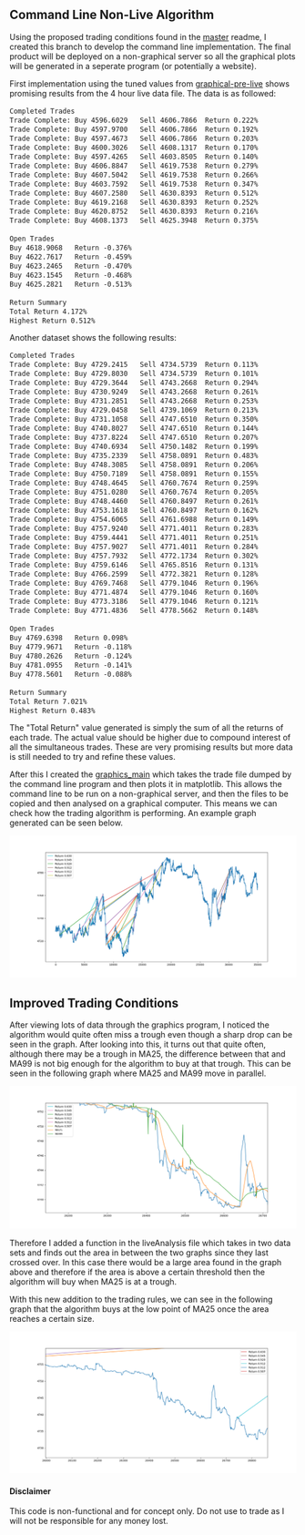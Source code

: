 ## Command Line Non-Live Algorithm

Using the proposed trading conditions found in the [master](https://github.com/jamesstocktonj1/Crypto#algorithm-finalisation) readme, I created this branch to develop the command line implementation. The final product will be deployed on a non-graphical server so all the graphical plots will be generated in a seperate program (or potentially a website).

First implementation using the tuned values from [graphical-pre-live](https://github.com/jamesstocktonj1/Crypto/tree/graphical-pre-live) shows promising results from the 4 hour live data file. The data is as followed:

```text
Completed Trades
Trade Complete: Buy 4596.6029   Sell 4606.7866  Return 0.222%
Trade Complete: Buy 4597.9700   Sell 4606.7866  Return 0.192%
Trade Complete: Buy 4597.4673   Sell 4606.7866  Return 0.203%
Trade Complete: Buy 4600.3026   Sell 4608.1317  Return 0.170%
Trade Complete: Buy 4597.4265   Sell 4603.8505  Return 0.140%
Trade Complete: Buy 4606.8847   Sell 4619.7538  Return 0.279%
Trade Complete: Buy 4607.5042   Sell 4619.7538  Return 0.266%
Trade Complete: Buy 4603.7592   Sell 4619.7538  Return 0.347%
Trade Complete: Buy 4607.2580   Sell 4630.8393  Return 0.512%
Trade Complete: Buy 4619.2168   Sell 4630.8393  Return 0.252%
Trade Complete: Buy 4620.8752   Sell 4630.8393  Return 0.216%
Trade Complete: Buy 4608.1373   Sell 4625.3948  Return 0.375%

Open Trades
Buy 4618.9068   Return -0.376%
Buy 4622.7617   Return -0.459%
Buy 4623.2465   Return -0.470%
Buy 4623.1545   Return -0.468%
Buy 4625.2821   Return -0.513%

Return Summary
Total Return 4.172%
Highest Return 0.512%
```
Another dataset shows the following results:
```text
Completed Trades
Trade Complete: Buy 4729.2415   Sell 4734.5739  Return 0.113%
Trade Complete: Buy 4729.8030   Sell 4734.5739  Return 0.101%
Trade Complete: Buy 4729.3644   Sell 4743.2668  Return 0.294%
Trade Complete: Buy 4730.9249   Sell 4743.2668  Return 0.261%
Trade Complete: Buy 4731.2851   Sell 4743.2668  Return 0.253%
Trade Complete: Buy 4729.0458   Sell 4739.1069  Return 0.213%
Trade Complete: Buy 4731.1058   Sell 4747.6510  Return 0.350%
Trade Complete: Buy 4740.8027   Sell 4747.6510  Return 0.144%
Trade Complete: Buy 4737.8224   Sell 4747.6510  Return 0.207%
Trade Complete: Buy 4740.6934   Sell 4750.1482  Return 0.199%
Trade Complete: Buy 4735.2339   Sell 4758.0891  Return 0.483%
Trade Complete: Buy 4748.3085   Sell 4758.0891  Return 0.206%
Trade Complete: Buy 4750.7189   Sell 4758.0891  Return 0.155%
Trade Complete: Buy 4748.4645   Sell 4760.7674  Return 0.259%
Trade Complete: Buy 4751.0280   Sell 4760.7674  Return 0.205%
Trade Complete: Buy 4748.4460   Sell 4760.8497  Return 0.261%
Trade Complete: Buy 4753.1618   Sell 4760.8497  Return 0.162%
Trade Complete: Buy 4754.6065   Sell 4761.6988  Return 0.149%
Trade Complete: Buy 4757.9240   Sell 4771.4011  Return 0.283%
Trade Complete: Buy 4759.4441   Sell 4771.4011  Return 0.251%
Trade Complete: Buy 4757.9027   Sell 4771.4011  Return 0.284%
Trade Complete: Buy 4757.7932   Sell 4772.1734  Return 0.302%
Trade Complete: Buy 4759.6146   Sell 4765.8516  Return 0.131%
Trade Complete: Buy 4766.2599   Sell 4772.3821  Return 0.128%
Trade Complete: Buy 4769.7468   Sell 4779.1046  Return 0.196%
Trade Complete: Buy 4771.4874   Sell 4779.1046  Return 0.160%
Trade Complete: Buy 4773.3186   Sell 4779.1046  Return 0.121%
Trade Complete: Buy 4771.4836   Sell 4778.5662  Return 0.148%

Open Trades
Buy 4769.6398   Return 0.098%
Buy 4779.9671   Return -0.118%
Buy 4780.2626   Return -0.124%
Buy 4781.0955   Return -0.141%
Buy 4778.5601   Return -0.088%

Return Summary
Total Return 7.021%
Highest Return 0.483%
```

The "Total Return" value generated is simply the sum of all the returns of each trade. The actual value should be higher due to compound interest of all the simultaneous trades. These are very promising results but more data is still needed to try and refine these values.

After this I created the [graphics_main](https://github.com/jamesstocktonj1/Crypto/blob/cmd-pre-live/graphics_main.py) which takes the trade file dumped by the command line program and then plots it in matplotlib. This allows the command line to be run on a non-graphical server, and then the files to be copied and then analysed on a graphical computer. This means we can check how the trading algorithm is performing. An example graph generated can be seen below.

<p align="center"><img src="https://github.com/jamesstocktonj1/Crypto/blob/main/media/cmd_graphic_output.png"></p>

## Improved Trading Conditions

After viewing lots of data through the graphics program, I noticed the algorithm would quite often miss a trough even though a sharp drop can be seen in the graph. After looking into this, it turns out that quite often, although there may be a trough in MA25, the difference between that and MA99 is not big enough for the algorithm to buy at that trough. This can be seen in the following graph where MA25 and MA99 move in parallel.

<p align="center"><img src="https://github.com/jamesstocktonj1/Crypto/blob/main/media/paralel_integral.png"></p>

Therefore I added a function in the liveAnalysis file which takes in two data sets and finds out the area in between the two graphs since they last crossed over. In this case there would be a large area found in the graph above and therefore if the area is above a certain threshold then the algorithm will buy when MA25 is at a trough.

With this new addition to the trading rules, we can see in the following graph that the algorithm buys at the low point of MA25 once the area reaches a certain size.

<p align="center"><img src="https://github.com/jamesstocktonj1/Crypto/blob/main/media/area_under_buy.png"></p>


#### Disclaimer
This code is non-functional and for concept only. Do not use to trade as I will not be responsible for any money lost.
